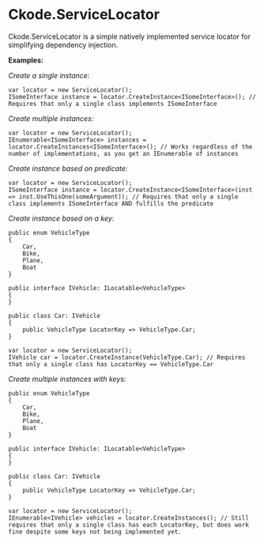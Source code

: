 # Ckode.ServiceLocator
Ckode.ServiceLocator is a simple natively implemented service locator for simplifying dependency injection.

**Examples:**

*Create a single instance:*

    var locator = new ServiceLocator();
    ISomeInterface instance = locator.CreateInstance<ISomeInterface>(); // Requires that only a single class implements ISomeInterface


*Create multiple instances:*

    var locator = new ServiceLocator();
    IEnumerable<ISomeInterface> instances = locator.CreateInstances<ISomeInterface>(); // Works regardless of the number of implementations, as you get an IEnumerable of instances

*Create instance based on predicate:*

    var locator = new ServiceLocator();
    ISomeInterface instance = locator.CreateInstance<ISomeInterface>(inst => inst.UseThisOne(someArgument)); // Requires that only a single class implements ISomeInterface AND fulfills the predicate

*Create instance based on a key:*

    public enum VehicleType
    {
		Car,
		Bike,
		Plane,
		Boat
    }

    public interface IVehicle: ILocatable<VehicleType>
    {
    }
    
    public class Car: IVehicle
    {
		public VehicleType LocatorKey => VehicleType.Car;
    }
    
    var locator = new ServiceLocator();
    IVehicle car = locator.CreateInstance(VehicleType.Car); // Requires that only a single class has LocatorKey == VehicleType.Car

*Create multiple instances with keys:*


    public enum VehicleType
    {
		Car,
		Bike,
		Plane,
		Boat
    }

    public interface IVehicle: ILocatable<VehicleType>
    {
    }
    
    public class Car: IVehicle
    {
		public VehicleType LocatorKey => VehicleType.Car;
    }
    
    var locator = new ServiceLocator();
    IEnumerable<IVehicle> vehicles = locator.CreateInstances(); // Still requires that only a single class has each LocatorKey, but does work fine despite some keys not being implemented yet.
